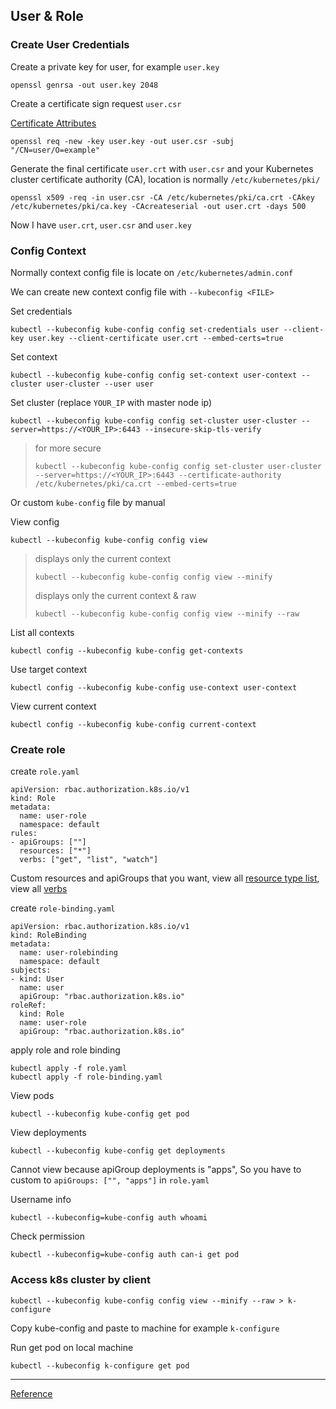 ## User & Role

### Create User Credentials

Create a private key for user, for example `user.key`
```
openssl genrsa -out user.key 2048
```

Create a certificate sign request `user.csr` 

[Certificate Attributes](https://docs.oracle.com/cd/E50612_01/doc.11122/user_guide/content/authz_cert_attributes.html)
```
openssl req -new -key user.key -out user.csr -subj "/CN=user/O=example"
```

Generate the final certificate `user.crt` with `user.csr` and your Kubernetes cluster certificate authority (CA), location is normally `/etc/kubernetes/pki/`
```
openssl x509 -req -in user.csr -CA /etc/kubernetes/pki/ca.crt -CAkey /etc/kubernetes/pki/ca.key -CAcreateserial -out user.crt -days 500
```

Now I have `user.crt`, `user.csr` and `user.key`


### Config Context
Normally context config file is locate on `/etc/kubernetes/admin.conf`

We can create new context config file with `--kubeconfig <FILE>`

Set credentials
```
kubectl --kubeconfig kube-config config set-credentials user --client-key user.key --client-certificate user.crt --embed-certs=true
```

Set context
```
kubectl --kubeconfig kube-config config set-context user-context --cluster user-cluster --user user
```

Set cluster (replace `YOUR_IP` with master node ip)
```
kubectl --kubeconfig kube-config config set-cluster user-cluster --server=https://<YOUR_IP>:6443 --insecure-skip-tls-verify
```
> for more secure
> ```
> kubectl --kubeconfig kube-config config set-cluster user-cluster --server=https://<YOUR_IP>:6443 --certificate-authority /etc/kubernetes/pki/ca.crt --embed-certs=true
>```

Or custom `kube-config` file by manual

View config
```
kubectl --kubeconfig kube-config config view
```
>displays only the current context
>```
>kubectl --kubeconfig kube-config config view --minify
>```
>displays only the current context & raw
>```
>kubectl --kubeconfig kube-config config view --minify --raw
>```


List all contexts
```
kubectl config --kubeconfig kube-config get-contexts
```

Use target context
```
kubectl config --kubeconfig kube-config use-context user-context
```

View current context
```
kubectl config --kubeconfig kube-config current-context
```

### Create role
create `role.yaml`
```
apiVersion: rbac.authorization.k8s.io/v1
kind: Role
metadata:
  name: user-role
  namespace: default
rules:
- apiGroups: [""]
  resources: ["*"]
  verbs: ["get", "list", "watch"]
```
Custom resources and apiGroups that you want, view all [resource type list](https://kubernetes.io/docs/reference/kubectl/#resource-types), view all [verbs](https://kubernetes.io/docs/reference/access-authn-authz/authorization/#determine-the-request-verb)

create `role-binding.yaml`
```
apiVersion: rbac.authorization.k8s.io/v1
kind: RoleBinding
metadata:
  name: user-rolebinding
  namespace: default
subjects:
- kind: User
  name: user
  apiGroup: "rbac.authorization.k8s.io"
roleRef:
  kind: Role
  name: user-role
  apiGroup: "rbac.authorization.k8s.io"
```

apply role and role binding
```
kubectl apply -f role.yaml
kubectl apply -f role-binding.yaml
```

View pods
```
kubectl --kubeconfig kube-config get pod
```

View deployments
```
kubectl --kubeconfig kube-config get deployments
```
Cannot view because apiGroup deployments is "apps", So you have to custom to `apiGroups: ["", "apps"]` in `role.yaml`

Username info
```
kubectl --kubeconfig=kube-config auth whoami
```

Check permission
```
kubectl --kubeconfig=kube-config auth can-i get pod
```

### Access k8s cluster by client

```
kubectl --kubeconfig kube-config config view --minify --raw > k-configure
```
Copy kube-config and paste to machine for example `k-configure`

Run get pod on local machine
```
kubectl --kubeconfig k-configure get pod
```
---
[Reference](https://kubernetes.io/docs/tasks/access-application-cluster/configure-access-multiple-clusters/)
